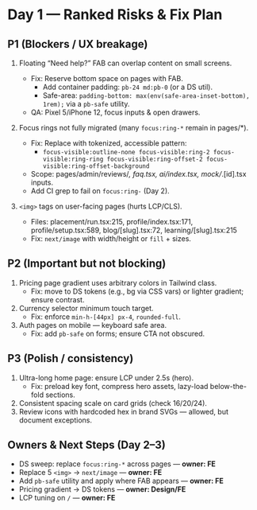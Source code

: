 # Day 1 — Ranked Risks & Fix Plan

## P1 (Blockers / UX breakage)
1) Floating “Need help?” FAB can overlap content on small screens.
   - Fix: Reserve bottom space on pages with FAB.
     - Add container padding: `pb-24 md:pb-0` (or a DS util).
     - Safe-area: `padding-bottom: max(env(safe-area-inset-bottom), 1rem);` via a `pb-safe` utility.
   - QA: Pixel 5/iPhone 12, focus inputs & open drawers.

2) Focus rings not fully migrated (many `focus:ring-*` remain in pages/*).
   - Fix: Replace with tokenized, accessible pattern:
     - `focus-visible:outline-none focus-visible:ring-2 focus-visible:ring-ring focus-visible:ring-offset-2 focus-visible:ring-offset-background`
   - Scope: pages/admin/reviews/*, faq.tsx, ai/index.tsx, mock/*.[id].tsx inputs.
   - Add CI grep to fail on `focus:ring-` (Day 2).

3) `<img>` tags on user-facing pages (hurts LCP/CLS).
   - Files: placement/run.tsx:215, profile/index.tsx:171, profile/setup.tsx:589, blog/[slug].tsx:72, learning/[slug].tsx:215
   - Fix: `next/image` with width/height or `fill` + sizes.

## P2 (Important but not blocking)
1) Pricing page gradient uses arbitrary colors in Tailwind class.
   - Fix: move to DS tokens (e.g., bg via CSS vars) or lighter gradient; ensure contrast.
2) Currency selector minimum touch target.
   - Fix: enforce `min-h-[44px] px-4`, `rounded-full`.
3) Auth pages on mobile — keyboard safe area.
   - Fix: add `pb-safe` on forms; ensure CTA not obscured.

## P3 (Polish / consistency)
1) Ultra-long home page: ensure LCP under 2.5s (hero).
   - Fix: preload key font, compress hero assets, lazy-load below-the-fold sections.
2) Consistent spacing scale on card grids (check 16/20/24).
3) Review icons with hardcoded hex in brand SVGs — allowed, but document exceptions.

## Owners & Next Steps (Day 2–3)
- DS sweep: replace `focus:ring-*` across pages — **owner: FE**
- Replace 5 `<img>` → `next/image` — **owner: FE**
- Add `pb-safe` utility and apply where FAB appears — **owner: FE**
- Pricing gradient → DS tokens — **owner: Design/FE**
- LCP tuning on `/` — **owner: FE**
